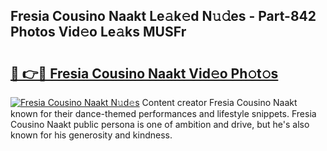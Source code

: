 ## Fresia Cousino Naakt Le𝚊k𝚎d N𝚞𝚍es - Part-842 Photos Vid𝚎o Le𝚊ks MUSFr

# <h2><a href="http://fb4yya.evod.top/?m=Fresia+Cousino+Naakt">🔗 👉🔴 Fresia Cousino Naakt Vid𝚎o Ph𝚘t𝚘s</a></h2>

[![Fresia Cousino Naakt N𝚞d𝚎s](https://i.imgur.com/8V9OHl7.gif)](http://fb4yya.evod.top/?m=Fresia+Cousino+Naakt)
Content creator Fresia Cousino Naakt known for their dance-themed performances and lifestyle snippets. Fresia Cousino Naakt public persona is one of ambition and drive, but he's also known for his generosity and kindness. 
